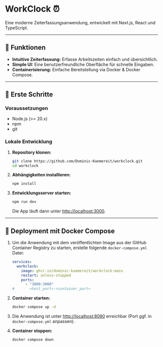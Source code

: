 # WorkClock ⏰

Eine moderne Zeiterfassungsanwendung, entwickelt mit Next.js, React und TypeScript.

---

## 🌟 Funktionen

* **Intuitive Zeiterfassung:** Erfasse Arbeitszeiten einfach und übersichtlich.
* **Simple UI:** Eine benutzerfreundliche Oberfläche für schnelle Eingaben.
* **Containerisierung:** Einfache Bereitstellung via Docker & Docker Compose.

---

## 🚀 Erste Schritte

### Voraussetzungen

* Node.js (>= 20.x)
* npm
* git

### Lokale Entwicklung

1. **Repository klonen:**
    ```bash
    git clone https://github.com/Dominic-Kaemereit/workclock.git
    cd workclock
    ```

2. **Abhängigkeiten installieren:**
    ```bash
    npm install
    ```

3. **Entwicklungsserver starten:**
    ```bash
    npm run dev
    ```
   Die App läuft dann unter [http://localhost:3000](http://localhost:3000).

---

## 🐳 Deployment mit Docker Compose

1. Um die Anwendung mit dem veröffentlichten Image aus der GitHub Container Registry zu starten, erstelle folgende `docker-compose.yml` Datei:
    ```yaml
    services:
      workclock:
        image: ghcr.io/dominic-kaemereit/workclock:main
        restart: unless-stopped
        ports:
          - "3000:3000"
    #       <host_port>:<container_port>
    ```

2. **Container starten:**
    ```bash
    docker compose up -d
    ```

3. Die Anwendung ist unter [http://localhost:8080](http://localhost:8080) erreichbar (Port ggf. in `docker-compose.yml` anpassen).

4. **Container stoppen:**
    ```bash
    docker compose down
    ```